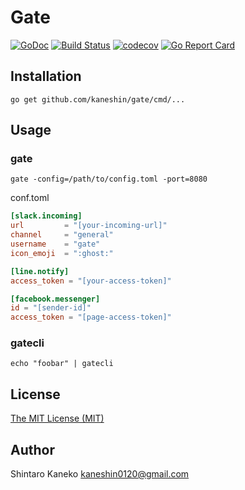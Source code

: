 # Gate

[![GoDoc](https://godoc.org/github.com/kaneshin/gate?status.svg)](https://godoc.org/github.com/kaneshin/gate)
[![Build Status](https://travis-ci.org/kaneshin/gate.svg?branch=master)](https://travis-ci.org/kaneshin/gate)
[![codecov](https://codecov.io/gh/kaneshin/gate/branch/master/graph/badge.svg)](https://codecov.io/gh/kaneshin/gate)
[![Go Report Card](https://goreportcard.com/badge/github.com/kaneshin/gate)](https://goreportcard.com/report/github.com/kaneshin/gate)

## Installation

```shell
go get github.com/kaneshin/gate/cmd/...
```

## Usage

### gate

```shell
gate -config=/path/to/config.toml -port=8080
```

conf.toml

```toml
[slack.incoming]
url         = "[your-incoming-url]"
channel     = "general"
username    = "gate"
icon_emoji  = ":ghost:"

[line.notify]
access_token = "[your-access-token]"

[facebook.messenger]
id = "[sender-id]"
access_token = "[page-access-token]"
```

### gatecli

```shell
echo "foobar" | gatecli
```

## License

[The MIT License (MIT)](http://kaneshin.mit-license.org/)

## Author

Shintaro Kaneko <kaneshin0120@gmail.com>
